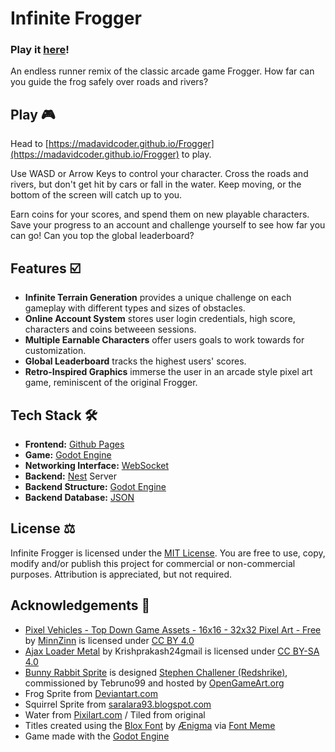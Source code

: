 # Infinite Frogger
### Play it [here](https://madavidcoder.github.io/Frogger)!
An endless runner remix of the classic arcade game Frogger. How far can you guide the frog safely over roads and rivers?

## Play 🎮
Head to [https://madavidcoder.github.io/Frogger](https://madavidcoder.github.io/Frogger) to play.

Use WASD or Arrow Keys to control your character. Cross the roads and rivers, but don't get hit by cars or fall in the water. Keep moving, or the bottom of the screen will catch up to you.

Earn coins for your scores, and spend them on new playable characters. Save your progress to an account and challenge yourself to see how far you can go! Can you top the global leaderboard?

## Features ☑️
- **Infinite Terrain Generation** provides a unique challenge on each gameplay with different types and sizes of obstacles.
- **Online Account System** stores user login credentials, high score, characters and coins betweeen sessions.
- **Multiple Earnable Characters** offer users goals to work towards for customization.
- **Global Leaderboard** tracks the highest users' scores.
- **Retro-Inspired Graphics** immerse the user in an arcade style pixel art game, reminiscent of the original Frogger.

## Tech Stack 🛠️
- **Frontend:** [Github Pages](https://pages.github.com/)
- **Game:** [Godot Engine](https://godotengine.org/)
- **Networking Interface:** [WebSocket](https://websocket.org/)
- **Backend:** [Nest](https://hackclub.app/) Server
- **Backend Structure:** [Godot Engine](https://godotengine.org/)
- **Backend Database:** [JSON](https://www.json.org/json-en.html/)

## License ⚖️
Infinite Frogger is licensed under the [MIT License](https://github.com/MadAvidCoder/Frogger/blob/main/LICENSE). You are free to use, copy, modify and/or publish this project for commercial or non-commercial purposes. Attribution is appreciated, but not required.

## Acknowledgements 🏅️
- [Pixel Vehicles - Top Down Game Assets - 16x16 - 32x32 Pixel Art - Free](https://minzinn.itch.io/pixelvehicles) by [MinnZinn](https://minzinn.itch.io/) is licensed under [CC BY 4.0](https://creativecommons.org/licenses/by/4.0/)
- [Ajax Loader Metal](https://commons.wikimedia.org/w/index.php?curid=66593740) by Krishprakash24gmail is licensed under [CC BY-SA 4.0](https://creativecommons.org/licenses/by-sa/4.0/)
- [Bunny Rabbit Sprite](https://opengameart.org/content/bunny-rabbit-lpc-style-for-pixelfarm) is designed [Stephen Challener (Redshrike)](https://opengameart.org/users/redshrike), commissioned by Tebruno99 and hosted by [OpenGameArt.org](https://opengameart.org)
- Frog Sprite from [Deviantart.com](https://www.deviantart.com/kheftel/art/Frog-finished-549424306)
- Squirrel Sprite from [saralara93.blogspot.com](https://saralara93.blogspot.com/)
- Water from [Pixilart.com](https://www.pixilart.com/art/world-of-noel-water-animation-ee7d4460451792a) / Tiled from original
- Titles created using the [Blox Font](https://fontmeme.com/fonts/blox-font/) by [Ænigma](https://fontmeme.com/fonts/aenigma-listing/) via [Font Meme](https://fontmeme.com/)
- Game made with the [Godot Engine](https://godotengine.org/)
